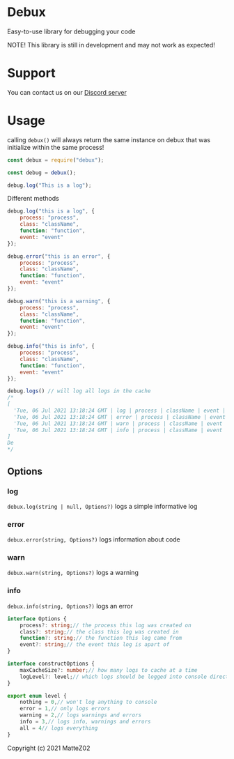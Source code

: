 # Debux

Easy-to-use library for debugging your code

NOTE! This library is still in development and may not work as expected!

# Support

You can contact us on our [Discord server](https://discord.gg/2qFkF3qqmu)

# Usage

calling `debux()` will always return the same instance on debux that was initialize within the same process!

```js
const debux = require("debux");

const debug = debux();

debug.log("This is a log");
```

Different methods
```js
debug.log("this is a log", {
    process: "process",
    class: "className",
    function: "function",
    event: "event"
});

debug.error("this is an error", {
    process: "process",
    class: "className",
    function: "function",
    event: "event"
});

debug.warn("this is a warning", {
    process: "process",
    class: "className",
    function: "function",
    event: "event"
});

debug.info("this is info", {
    process: "process",
    class: "className",
    function: "function",
    event: "event"
});

debug.logs() // will log all logs in the cache
/*
[
  'Tue, 06 Jul 2021 13:18:24 GMT | log | process | className | event | function | this is a log',
  'Tue, 06 Jul 2021 13:18:24 GMT | error | process | className | event | function | this is an error',
  'Tue, 06 Jul 2021 13:18:24 GMT | warn | process | className | event | function | this is a warning',
  'Tue, 06 Jul 2021 13:18:24 GMT | info | process | className | event | function | this is info'
]
De
*/
```

## Options

### log
`debux.log(string | null, Options?)` logs a simple informative log
### error
`debux.error(string, Options?)` logs information about code
### warn
`debux.warn(string, Options?)` logs a warning
### info
`debux.info(string, Options?)` logs an error

```ts
interface Options {
    process?: string;// the process this log was created on
    class?: string;// the class this log was created in
    function?: string;// the function this log came from
    event?: string;// the event this log is apart of
}

interface constructOptions {
    maxCacheSize?: number;// how many logs to cache at a time
    logLevel?: level;// which logs should be logged into console directly
}

export enum level {
    nothing = 0,// won't log anything to console
    error = 1,// only logs errors
    warning = 2,// logs warnings and errors
    info = 3,// logs info, warnings and errors
    all = 4// logs everything
}
```


Copyright (c) 2021 MatteZ02